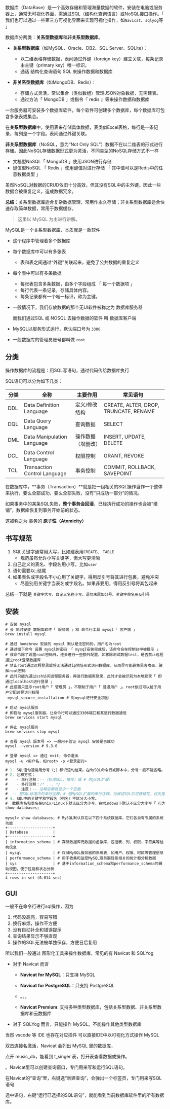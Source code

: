 数据库（DataBase）是一个高效存储和管理海量数据的软件，安装在电脑或服务器上，通常无可视化界面，需通过SQL（结构化查询语言）或NoSQL接口操作。「 我们也可以通过一些第三方可视化界面来实现可视化操作，如`Navicat`、`sqlyog`等 」



数据库分两类：**关系型数据库**和**非关系型数据库**。

- **关系型数据库**（如MySQL、Oracle、DB2、SQL Server、SQLite）：
  - 以二维表格存储数据，表间通过外键（foreign key）建立关联，每条记录由主键（primary key）唯一标识。
  - 通话 结构化查询语句 SQL 来操作数据和数据库

- **非关系型数据库**（如MongoDB、Redis）：
  - 存储方式灵活，常以集合（类似数组）管理JSON对象数据，无需建表。
  - 通过方法「 MongoDB 」或指令『 redis 』等来操作数据和数据库




一台服务器可安装多个数据库软件，每个软件可创建多个数据库，每个数据库可包含多张表或集合。

在**关系型数据库**中，使用表来存储具体数据，表类似Excel表格，每行是一条记录，每列是一个字段。表间通过外键关联。

**非关系型数据库**（NoSQL，意为“Not Only SQL”）数据不在以二维表的形式进行存储。因此NoSQL存储数据形式更为灵活，不同类型的NoSQL存储方式不一样

+ 文档型NoSQL「 MongoDB 」使用JSON进行存储
+ 键值型NoSQL 「 Redis 」使用键值对进行存储 「 其中值可以是Redis中的任意数据类型 」

虽然NoSQL对数据的CRUD依旧十分高效，但其没有SQL中的主外键。因此一些数据会被重复定义，造成数据冗余。

**总结**：关系型数据库适合复杂数据管理，常用作永久存储；非关系型数据库适合快速存取简单数据，常用于数据缓存。

> 这里以 MySQL 为主进行讲解。



MySQL是一个关系型数据库，本质就是一款软件

+ 这个程序中管理着多个数据库

+ 每个数据库中可以有多张表

  + 表和表之间通过“外键”关联起来，避免了公共数据的重复定义

+ 每个表中可以有多条数据

  + 每张表包含多条数据，由多个字段组成 「 每一个数据项 」
  + 每行代表一条记录，存储具体内容。
  + 每条记录都有一个唯一标识，称为主键。

+ 一般情况下，我们存放数据的那个无UI软件被称之为 数据库服务器

  而我们通过SQL 或 NOSQL 去操作数据的软件 叫 数据库客户端

+ MySQL以服务形式运行，默认端口号为 `3306`

+ 一般数据库的管理员账号都叫做 `root`



## 分类

操作数据库的流程是：用SQL写语句，通过代码传给数据库执行

SQL语句可以分为如下几类：

| 分类 | 全称                         | 主要作用           | 常见语句                              |
| ---- | ---------------------------- | ------------------ | ------------------------------------- |
| DDL  | Data Definition Language     | 定义/修改结构      | CREATE, ALTER, DROP, TRUNCATE, RENAME |
| DQL  | Data Query Language          | 查询数据           | SELECT                                |
| DML  | Data Manipulation Language   | 操作数据（增删改） | INSERT, UPDATE, DELETE                |
| DCL  | Data Control Language        | 权限控制           | GRANT, REVOKE                         |
| TCL  | Transaction Control Language | 事务控制           | COMMIT, ROLLBACK, SAVEPOINT           |

在数据库中，**事务（Transaction）**就是把一组相关的SQL操作当作一个整体来执行，要么全部成功，要么全部失败，没有“只成功一部分”的情况。

如果事务中的某条SQL失败，**整个事务会回滚**，已经执行成功的操作也会被“撤销”，数据库恢复到事务开始前的状态。

这被称之为 事务的 **原子性（Atomicity）**



## 书写规范

1. SQL关键字通常用大写，比如建表用`CREATE`、 `TABLE`
   + 规范虽然允许小写关键字，但大写更清晰
2. 自己定义的表名、字段名用小写，比如`user`
3. 语句需要以`;`结尾
4. 如果表名或字段名不小心用了关键字，得用反引号将其进行包裹，避免冲突
   + 尽量别用关键字当表名或字段名。如果非要用，得用反引号将其包起来

总结一下就是 `关键字大写、自定义名称小写、语句末尾加分号、关键字命名用反引号`



## 安装

```shell
# 安装 mysql
# 会 同时安装 数据库软件「 服务端 」和 命令行工具 mysql「 客户端 」
brew install mysql

# 通过 homebrew 安装的 mysql 默认是无密码的，用户名为root
# 通过如下命令 设置 mysql的密码 「 mysql安装完成后，该命令会在控制台中被提示 」
# 该命令除了设置root密码外，还会进行一些额外配置，如移除测试数据test，是否禁止远程通过root登录数据库
# 禁止root通过远程登录后将无法通过ip地址形式访问数据库，从而尽可能避免黑客攻击，破解root密码
# 此时只能先通过ssh访问远程服务器，再进行数据库登录，此时才会被识别为本地登录「 即通过localhost进行登录 」
# 此设置只显示root用户「 管理员 」，不限制子用户「 普通用户 」。root依旧可以给子用户分配远程访问权限
 mysql_secure_installation # 对mysql进行安全加固

# 启动 mysql服务
# 即启动 mysql服务器，让命令行可以通过3306端口和其进行数据通信
brew services start mysql

# 停止 mysql服务
brew services stop mysql

# 查看 mysql 版本号 => 一般用于验证 mysql 安装是否成功
mysql --version # 9.3.0

# 登录 mysql => 通过 exit; 命令退出
mysql -u <用户名，如root> -p <登录密码>
```



```sql
# 1. SQL语句通常用分号（;）标识语句结束。在MySQL命令行或脚本中，分号一般不能省略。
# 2. 注释方式：
#    - 单行注释：--（标准SQL，推荐）或 #（MySQL扩展）
#    - 多行注释：/* ... */
#    - 注意：-- 注释后需有至少一个空格
#  -- 是SQL标准中的单行注释，# 是MySQL扩展的单行注释。为保证SQL的可移植性，优先推荐使用 --。
# 4. SQL中的关键字和字段名（列名）不区分大小写。
#  数据库名和表名在Unix/Linux下默认区分大小写，在Windows下默认不区分大小写「 行为可以通过对应参数进行调整 」
show databases;
```



```shell
mysql> show databases; # MySQL默认存在以下四个系统数据库，它们各自有专属的系统功能
+--------------------+
| Database           |
+--------------------+
| information_schema | # 存储数据库元数据的虚拟库，包括表、列、权限、字符集等结构信息
| mysql              | # 存储MySQL服务器的系统表，如用户、权限、时区等管理信息
| performance_schema | # 用于收集和监控MySQL服务器性能相关的统计和分析数据
| sys                | # 基于information_schema和performance_schema的辅助视图，便于性能和状态分析
+--------------------+
4 rows in set (0.014 sec)
```



## GUI

一般不在命令行进行sql操作，因为

1. 代码没高亮，容易写错
2. 换行麻烦，操作不方便
3. 没有自动补全和错误提示
4. 查询结果显示不够直观
5. 操作的SQL无法被单独保存，方便日后复用

所以我们一般通过 图形化工具来操作数据库，常见的有 Navicat 和 SQLYog

+ 对于 Navicat 而言

  + **Navicat for MySQL**：只支持 MySQL

  + **Navicat for PostgreSQL**：只支持 PostgreSQL

  + 。。。

  + **Navicat Premium**: 支持多种类型数据库，包括关系型数据、非关系型数据库和云数据库

+ 对于 SQLYog 而言，只能操作 MySQL。不能操作其他类型数据库

当然 vscode 等 IDE 也存在对应插件 可以直接IDE中以可视化方式操作 MySQL





双击连接名激活，Navicat 会列出 MySQL 里的数据库，

点开 music_db，能看到 t_singer 表，打开表查看数据或操作。

。Navicat里可以创建查询窗口，专门用来写和运行SQL语句。

在Navicat的“查询”里，右键选“新建查询”，会弹出一个标签页，专门用来写SQL语句

选中语句，右键“运行已选择的SQL语句”，就能看到当前数据库软件里的所有数据库。
